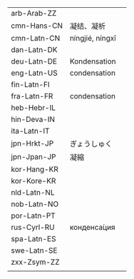 | | | |
|-|-|-|
| arb-Arab-ZZ |  |  |
| cmn-Hans-CN | 凝结、凝析 |  |
| cmn-Latn-CN | níngjié, níngxī |  |
| dan-Latn-DK |  |  |
| deu-Latn-DE | Kondensation |  |
| eng-Latn-US | condensation |  |
| fin-Latn-FI |  |  |
| fra-Latn-FR | condensation |  |
| heb-Hebr-IL |  |  |
| hin-Deva-IN |  |  |
| ita-Latn-IT |  |  |
| jpn-Hrkt-JP | ぎょうしゅく |  |
| jpn-Jpan-JP | 凝縮 |  |
| kor-Hang-KR |  |  |
| kor-Kore-KR |  |  |
| nld-Latn-NL |  |  |
| nob-Latn-NO |  |  |
| por-Latn-PT |  |  |
| rus-Cyrl-RU | конденса́ция |  |
| spa-Latn-ES |  |  |
| swe-Latn-SE |  |  |
| zxx-Zsym-ZZ |  |  |
|  |  |  |